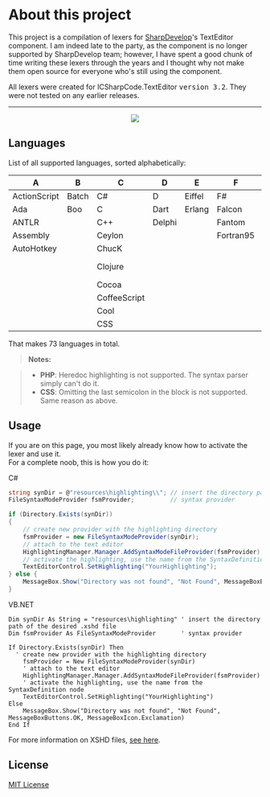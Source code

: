 About this project
===================
This project is a compilation of lexers for [SharpDevelop](https://github.com/icsharpcode)'s TextEditor component. I am indeed late to the party, as the component is no longer supported by SharpDevelop team; however, I have spent a good chunk of time writing these lexers through the years and I thought why not make them open source for everyone who's still using the component.

All lexers were created for  ICSharpCode.TextEditor <kbd>version 3.2</kbd>. They were not tested on any earlier releases.

----------

<p align="center">
  <img src ="http://i.imgur.com/Pif99Td.png" />
</p>

Languages
---------
List of all supported languages, sorted alphabetically:

A            | B     | C            | D      | E      | F          | G       | H       | I       | J          | K       | L    | N       | O     | P          | R        | S        | V           | X
-------------|-------|--------------|--------|--------|------------|---------|---------|---------|------------|---------|------|---------|-------|------------|----------|----------|-------------|----
ActionScript | Batch | C#           | D      | Eiffel | F#         | Go      | Haskell | Icon    | Java       | KiXtart | Lean | Nemerle | Obj-C | ParaSail   | R        | Scala    | Vala        | XML
Ada          | Boo   | C            | Dart   | Erlang | Falcon     | Groovy  | Haxe    | ILYC    | JavaScript | Kotlin  | Lisp | Nim     | OCaml | Pascal     | Registry | Solidity | VB.NET      |
ANTLR        |       | C++          | Delphi |        | Fantom     | Gui4Cli | HTML    | INI/INF | JSON       |         | Lua  |         |       | PHP        | Resource | Spike    | VBScript    |
Assembly     |       | Ceylon       |        |        | Fortran95  |         |         |         | Julia      |         |      |         |       | Pike       | Rust     | SQF      | Verilog     |
AutoHotkey   |       | ChucK        |        |        |            |         |         |         |            |         |      |         |       | PowerShell |          | SQL      | VHDL        |
             |       | Clojure      |        |        |            |         |         |         |            |         |      |         |       | Python     |          | Swift    | VS Solution |
             |       | Cocoa        |        |        |            |         |         |         |            |         |      |         |       |            |          |          |             |
             |       | CoffeeScript |        |        |            |         |         |         |            |         |      |         |       |            |          |          |             |
             |       | Cool         |        |        |            |         |         |         |            |         |      |         |       |            |          |          |             |
             |       | CSS          |        |        |            |         |         |         |            |         |      |         |       |            |          |          |             |
 
That makes 73 languages in total.

> **Notes:**

> - **PHP**: Heredoc highlighting is not supported. The syntax parser simply can't do it.
> - **CSS**: Omitting the last semicolon in the block is not supported. Same reason as above.

Usage
-----
If you are on this page, you most likely already know how to activate the lexer and use it.<br/>For a complete noob, this is how you do it:

C#
```c#
string synDir = @"resources\highlighting\\"; // insert the directory path of the desired .xshd file
FileSyntaxModeProvider fsmProvider;          // syntax provider

if (Directory.Exists(synDir))
{
    // create new provider with the highlighting directory
    fsmProvider = new FileSyntaxModeProvider(synDir);
    // attach to the text editor
    HighlightingManager.Manager.AddSyntaxModeFileProvider(fsmProvider);
    // activate the highlighting, use the name from the SyntaxDefinition node
    TextEditorControl.SetHighlighting("YourHighlighting");
} else {
	MessageBox.Show("Directory was not found", "Not Found", MessageBoxButtons.OK, MessageBoxIcon.Exclamation);
}
```

VB.NET
```vb.net
Dim synDir As String = "resources\highlighting" ' insert the directory path of the desired .xshd file
Dim fsmProvider As FileSyntaxModeProvider       ' syntax provider

If Directory.Exists(synDir) Then
  ' create new provider with the highlighting directory
	fsmProvider = New FileSyntaxModeProvider(synDir)
	' attach to the text editor
	HighlightingManager.Manager.AddSyntaxModeFileProvider(fsmProvider)
	' activate the highlighting, use the name from the SyntaxDefinition node
	TextEditorControl.SetHighlighting("YourHighlighting")
Else
	MessageBox.Show("Directory was not found", "Not Found", MessageBoxButtons.OK, MessageBoxIcon.Exclamation)
End If
```

For more information on XSHD files,  [see here](https://github.com/icsharpcode/SharpDevelop/wiki/Syntax-highlighting#attach-a-syntaxhighlighting-to-the-text-editor).

License
--------
[MIT License](https://opensource.org/licenses/MIT)
